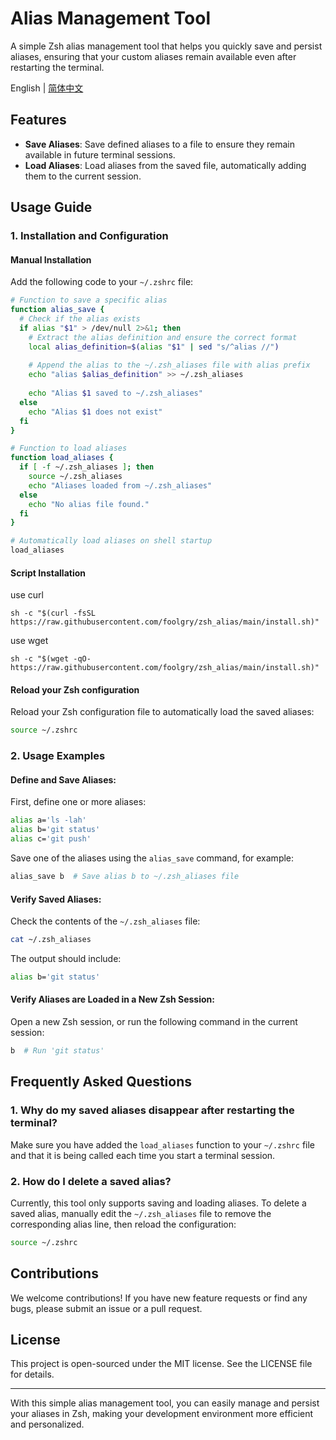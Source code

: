 # Alias Management Tool

A simple Zsh alias management tool that helps you quickly save and persist aliases, ensuring that your custom aliases remain available even after restarting the terminal.

English | [简体中文](https://github.com/foolgry/zsh_alias/blob/main/README.zh-CN.md)

## Features

- **Save Aliases**: Save defined aliases to a file to ensure they remain available in future terminal sessions.
- **Load Aliases**: Load aliases from the saved file, automatically adding them to the current session.

## Usage Guide

### 1. Installation and Configuration

#### Manual Installation
Add the following code to your `~/.zshrc` file:

```zsh
# Function to save a specific alias
function alias_save {
  # Check if the alias exists
  if alias "$1" > /dev/null 2>&1; then
    # Extract the alias definition and ensure the correct format
    local alias_definition=$(alias "$1" | sed "s/^alias //")
    
    # Append the alias to the ~/.zsh_aliases file with alias prefix
    echo "alias $alias_definition" >> ~/.zsh_aliases
    
    echo "Alias $1 saved to ~/.zsh_aliases"
  else
    echo "Alias $1 does not exist"
  fi
}

# Function to load aliases
function load_aliases {
  if [ -f ~/.zsh_aliases ]; then
    source ~/.zsh_aliases
    echo "Aliases loaded from ~/.zsh_aliases"
  else
    echo "No alias file found."
  fi
}

# Automatically load aliases on shell startup
load_aliases
```

#### Script Installation
use curl
```
sh -c "$(curl -fsSL https://raw.githubusercontent.com/foolgry/zsh_alias/main/install.sh)"
```

use wget
```
sh -c "$(wget -qO- https://raw.githubusercontent.com/foolgry/zsh_alias/main/install.sh)"

```

#### Reload your Zsh configuration
Reload your Zsh configuration file to automatically load the saved aliases:

```zsh
source ~/.zshrc
```

### 2. Usage Examples

#### Define and Save Aliases:

First, define one or more aliases:

```zsh
alias a='ls -lah'
alias b='git status'
alias c='git push'
```

Save one of the aliases using the `alias_save` command, for example:

```zsh
alias_save b  # Save alias b to ~/.zsh_aliases file
```

#### Verify Saved Aliases:

Check the contents of the `~/.zsh_aliases` file:

```sh
cat ~/.zsh_aliases
```

The output should include:

```sh
alias b='git status'
```


#### Verify Aliases are Loaded in a New Zsh Session:

Open a new Zsh session, or run the following command in the current session:

```zsh
b  # Run 'git status'
```

## Frequently Asked Questions

### 1. Why do my saved aliases disappear after restarting the terminal?

Make sure you have added the `load_aliases` function to your `~/.zshrc` file and that it is being called each time you start a terminal session.

### 2. How do I delete a saved alias?

Currently, this tool only supports saving and loading aliases. To delete a saved alias, manually edit the `~/.zsh_aliases` file to remove the corresponding alias line, then reload the configuration:

```zsh
source ~/.zshrc
```

## Contributions

We welcome contributions! If you have new feature requests or find any bugs, please submit an issue or a pull request.

## License

This project is open-sourced under the MIT license. See the LICENSE file for details.

---

With this simple alias management tool, you can easily manage and persist your aliases in Zsh, making your development environment more efficient and personalized.